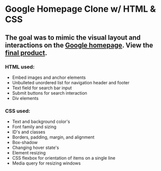 <h1>Google Homepage Clone w/ HTML & CSS</h1>

<h2>The goal was to mimic the visual layout and interactions on the <a href="https://www.google.com/">Google homepage</a>. View the <a href="https://michaeljchong.github.io/google-homepage/">final product</a>.</h2>

<h3>HTML used:</h3>
<ul>
    <li>Embed images and anchor elements</li>
    <li>Unbulleted unordered list for navigation header and footer</li>
    <li>Text field for search bar input</li>
    <li>Submit buttons for search interaction</li>
    <li>Div elements</li>
</ul>

<h3>CSS used:</h3>
<ul>
    <li>Text and background color's</li>
    <li>Font family and sizing</li>
    <li>ID's and classes</li>
    <li>Borders, padding, margin, and alignment</li>
    <li>Box-shadow</li>
    <li>Changing hover state's</li>
    <li>Element resizing</li>
    <li>CSS flexbox for orientation of items on a single line</li>
    <li>Media query for resizing windows</li>
</ul>